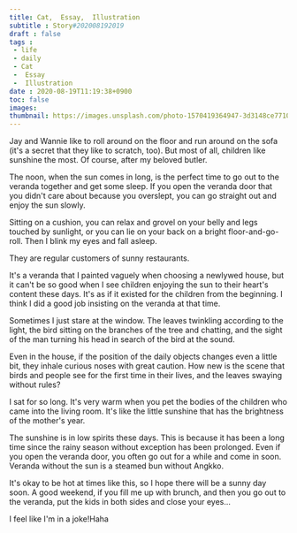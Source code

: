 ```yaml
---
title: Cat,  Essay,  Illustration
subtitle : Story#202008192019
draft : false
tags :
 - life
 - daily
 - Cat
 -  Essay
 -  Illustration
date : 2020-08-19T11:19:38+0900
toc: false
images: 
thumbnail: https://images.unsplash.com/photo-1570419364947-3d3148ce7710?ixlib=rb-1.2.1&q=80&fm=jpg&crop=entropy&cs=tinysrgb&w=1080&fit=max&ixid=eyJhcHBfaWQiOjE1NTU0OX0
---
```


Jay and Wannie like to roll around on the floor and run around on the sofa (it's a secret that they like to scratch, too). But most of all, children like sunshine the most. Of course, after my beloved butler.  

The noon, when the sun comes in long, is the perfect time to go out to the veranda together and get some sleep. If you open the veranda door that you didn't care about because you overslept, you can go straight out and enjoy the sun slowly.  

Sitting on a cushion, you can relax and grovel on your belly and legs touched by sunlight, or you can lie on your back on a bright floor-and-go-roll. Then I blink my eyes and fall asleep.  

They are regular customers of sunny restaurants.  

It's a veranda that I painted vaguely when choosing a newlywed house, but it can't be so good when I see children enjoying the sun to their heart's content these days. It's as if it existed for the children from the beginning. I think I did a good job insisting on the veranda at that time.  

Sometimes I just stare at the window. The leaves twinkling according to the light, the bird sitting on the branches of the tree and chatting, and the sight of the man turning his head in search of the bird at the sound.  

Even in the house, if the position of the daily objects changes even a little bit, they inhale curious noses with great caution. How new is the scene that birds and people see for the first time in their lives, and the leaves swaying without rules?  

I sat for so long. It's very warm when you pet the bodies of the children who came into the living room. It's like the little sunshine that has the brightness of the mother's year.  

The sunshine is in low spirits these days. This is because it has been a long time since the rainy season without exception has been prolonged. Even if you open the veranda door, you often go out for a while and come in soon. Veranda without the sun is a steamed bun without Angkko.  

It's okay to be hot at times like this, so I hope there will be a sunny day soon. A good weekend, if you fill me up with brunch, and then you go out to the veranda, put the kids in both sides and close your eyes...  

I feel like I'm in a joke!Haha  


